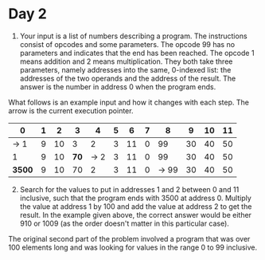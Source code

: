 # Day 2

1. Your input is a list of numbers describing a program. The
   instructions consist of opcodes and some parameters. The opcode 99
   has no parameters and indicates that the end has been reached. The
   opcode 1 means addition and 2 means multiplication. They both take
   three parameters, namely addresses into the same, 0-indexed list:
   the addresses of the two operands and the address of the result.
   The answer is the number in address 0 when the program ends.

What follows is an example input and how it changes with each step.
The arrow is the current execution pointer.

| 0        | 1 | 2  | 3      | 4   | 5 | 6  | 7 | 8    | 9  | 10 | 11 |
|----------|---|----|--------|-----|---|----|---|------|----|----|----|
| → 1      | 9 | 10 | 3      | 2   | 3 | 11 | 0 | 99   | 30 | 40 | 50 |
| 1        | 9 | 10 | **70** | → 2 | 3 | 11 | 0 | 99   | 30 | 40 | 50 |
| **3500** | 9 | 10 | 70     | 2   | 3 | 11 | 0 | → 99 | 30 | 40 | 50 |

2. Search for the values to put in addresses 1 and 2 between 0 and 11
   inclusive, such that the program ends with 3500 at address 0.
   Multiply the value at address 1 by 100 and add the value at address
   2 to get the result. In the example given above, the correct answer
   would be either 910 or 1009 (as the order doesn't matter in this
   particular case).
   
The original second part of the problem involved a program that was
over 100 elements long and was looking for values in the range 0 to 99
inclusive.
